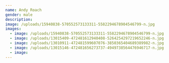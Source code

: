 ```yaml
---
name: Andy Roach
gender: male
description:
image: /uploads/15940838-570552573133311-5582294678904546799-n.jpg
images:
  - image: /uploads/15940838-570552573133311-5582294678904546799-n.jpg
  - image: /uploads/13015409-472481612940408-5264254297219652246-n.jpg
  - image: /uploads/13010911-472481599607076-3850365404689389982-n.jpg
  - image: /uploads/13015146-472481656273737-4949738564476946717-n.jpg
  - image:
---
```

